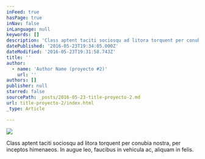 ```yaml
---
inFeed: true
hasPage: true
inNav: false
inLanguage: null
keywords: []
description: 'Class aptent taciti sociosqu ad litora torquent per conubia nostra, per inceptos himenaeos. In augue leo, faucibus in vehicula ac, aliquam in felis.'
datePublished: '2016-05-23T19:34:05.000Z'
dateModified: '2016-05-23T19:31:58.743Z'
title: ''
author:
  - name: 'Author Name (proyecto #2)'
    url: ''
authors: []
publisher: null
starred: false
sourcePath: _posts/2016-05-23-title-proyecto-2.md
url: title-proyecto-2/index.html
_type: Article

---
```

![](https://the-grid-user-content.s3-us-west-2.amazonaws.com/8316defe-1419-4695-b7e5-f8e91cde89da.jpg)

Class aptent taciti sociosqu ad litora torquent per conubia nostra, per inceptos himenaeos. In augue leo, faucibus in vehicula ac, aliquam in felis.